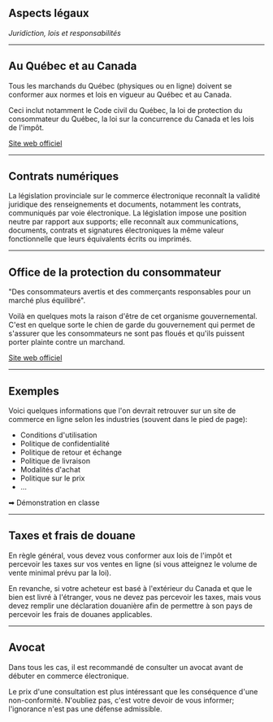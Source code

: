 ## Aspects légaux
*Juridiction, lois et responsabilités*

-----

## Au Québec et au Canada

Tous les marchands du Québec (physiques ou en ligne) doivent se conformer aux normes et lois en vigueur au Québec et au Canada.

Ceci inclut notamment le Code civil du Québec, la loi de protection du consommateur du Québec, la loi sur la concurrence du Canada et les lois de l'impôt.

[Site web officiel](https://www.opc.gouv.qc.ca/)

-----

## Contrats numériques

La législation provinciale sur le commerce électronique reconnaît la validité juridique des renseignements et documents, notamment les contrats, communiqués par voie électronique. La législation impose une position neutre par rapport aux supports; elle reconnaît aux communications, documents, contrats et signatures électroniques la même valeur fonctionnelle que leurs équivalents écrits ou imprimés.

-----

## Office de la protection du consommateur

"Des consommateurs avertis et des commerçants responsables pour un marché plus équilibré".

Voilà en quelques mots la raison d'être de cet organisme gouvernemental. C'est en quelque sorte le chien de garde du gouvernement qui permet de s'assurer que les consommateurs ne sont pas floués et qu'ils puissent porter plainte contre un marchand.

[Site web officiel](https://www.opc.gouv.qc.ca/)

-----

## Exemples

Voici quelques informations que l'on devrait retrouver sur un site de commerce en ligne selon les industries (souvent dans le pied de page):

* Conditions d'utilisation
* Politique de confidentialité
* Politique de retour et échange
* Politique de livraison
* Modalités d'achat
* Politique sur le prix
* ...

➡ Démonstration en classe

-----

## Taxes et frais de douane

En règle général, vous devez vous conformer aux lois de l'impôt et percevoir les taxes sur vos ventes en ligne (si vous atteignez le volume de vente minimal prévu par la loi).

En revanche, si votre acheteur est basé à l'extérieur du Canada et que le bien est livré à l'étranger, vous ne devez pas percevoir les taxes, mais vous devez remplir une déclaration douanière afin de permettre à son pays de percevoir les frais de douanes applicables.

-----

## Avocat

Dans tous les cas, il est recommandé de consulter un avocat avant de débuter en commerce électronique.

Le prix d'une consultation est plus intéressant que les conséquence d'une non-conformité. N'oubliez pas, c'est votre devoir de vous informer; l'ignorance n'est pas une défense admissible.
